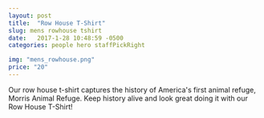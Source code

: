```yaml
---
layout: post
title:  "Row House T-Shirt"
slug: mens rowhouse tshirt
date:   2017-1-28 10:48:59 -0500
categories: people hero staffPickRight

img: "mens_rowhouse.png"
price: "20"
---
```

Our row house t-shirt captures the history of America's first animal refuge, Morris Animal Refuge. Keep history alive and look great doing it with our Row House T-Shirt!
